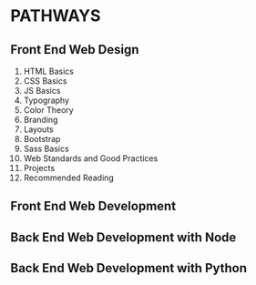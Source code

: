 # PATHWAYS

## Front End Web Design

1. HTML Basics
1. CSS Basics
1. JS Basics
1. Typography
1. Color Theory
1. Branding
1. Layouts
1. Bootstrap
1. Sass Basics
1. Web Standards and Good Practices
1. Projects
1. Recommended Reading

## Front End Web Development

## Back End Web Development with Node

## Back End Web Development with Python
